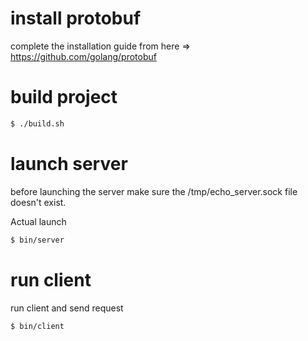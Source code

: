 
# install protobuf
complete the installation guide from here => https://github.com/golang/protobuf


# build project

```sh
$ ./build.sh
```

# launch server
before launching the server make sure the /tmp/echo_server.sock file doesn't exist.


Actual launch
```sh
$ bin/server
```

# run client
run client and send request

```sh
$ bin/client
```
